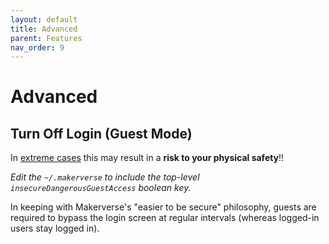 ```yaml
---
layout: default
title: Advanced
parent: Features
nav_order: 9
---
```


# Advanced

## Turn Off Login (Guest Mode)

 In [extreme cases](/features/security/#security-hazards) this may result in a **risk to your physical safety**!!

_Edit the `~/.makerverse` to include the top-level `insecureDangerousGuestAccess` boolean key._

In keeping with Makerverse's "easier to be secure" philosophy, guests are required to bypass the login screen at regular intervals (whereas logged-in users stay logged in).
